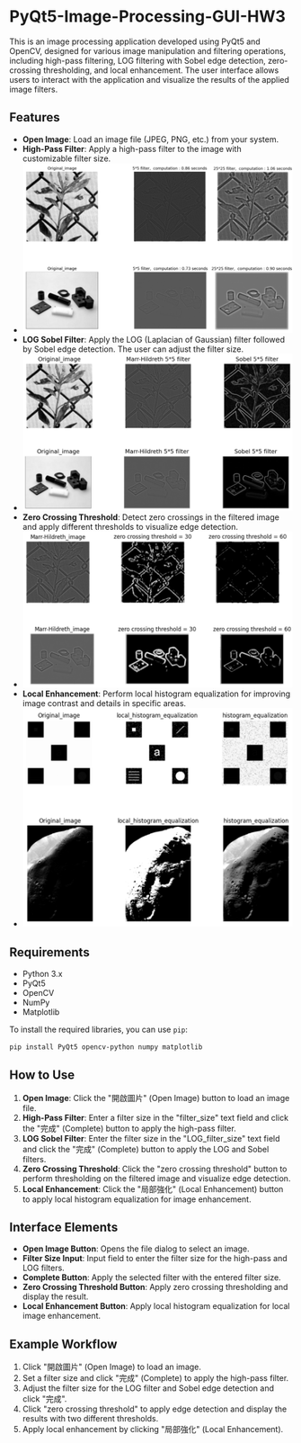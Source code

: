 # PyQt5-Image-Processing-GUI-HW3

This is an image processing application developed using PyQt5 and OpenCV, designed for various image manipulation and filtering operations, including high-pass filtering, LOG filtering with Sobel edge detection, zero-crossing thresholding, and local enhancement. The user interface allows users to interact with the application and visualize the results of the applied image filters.

## Features

- **Open Image**: Load an image file (JPEG, PNG, etc.) from your system.
- **High-Pass Filter**: Apply a high-pass filter to the image with customizable filter size.
- ![GUI Screenshot](high_pass_filter.png)
- **LOG Sobel Filter**: Apply the LOG (Laplacian of Gaussian) filter followed by Sobel edge detection. The user can adjust the filter size.
- ![GUI Screenshot](Marr-Hildreth_vs_Sobel.png)
- **Zero Crossing Threshold**: Detect zero crossings in the filtered image and apply different thresholds to visualize edge detection.
- ![GUI Screenshot](zero_crossing_threshold.png)
- **Local Enhancement**: Perform local histogram equalization for improving image contrast and details in specific areas.
-  ![GUI Screenshot](local_vs_normal_equalization.png)

## Requirements

- Python 3.x
- PyQt5
- OpenCV
- NumPy
- Matplotlib

To install the required libraries, you can use `pip`:

```bash
pip install PyQt5 opencv-python numpy matplotlib
```

## How to Use

1. **Open Image**: Click the "開啟圖片" (Open Image) button to load an image file.
2. **High-Pass Filter**: Enter a filter size in the "filter_size" text field and click the "完成" (Complete) button to apply the high-pass filter.
3. **LOG Sobel Filter**: Enter the filter size in the "LOG_filter_size" text field and click the "完成" (Complete) button to apply the LOG and Sobel filters.
4. **Zero Crossing Threshold**: Click the "zero crossing threshold" button to perform thresholding on the filtered image and visualize edge detection.
5. **Local Enhancement**: Click the "局部強化" (Local Enhancement) button to apply local histogram equalization for image enhancement.

## Interface Elements

- **Open Image Button**: Opens the file dialog to select an image.
- **Filter Size Input**: Input field to enter the filter size for the high-pass and LOG filters.
- **Complete Button**: Apply the selected filter with the entered filter size.
- **Zero Crossing Threshold Button**: Apply zero crossing thresholding and display the result.
- **Local Enhancement Button**: Apply local histogram equalization for local image enhancement.

## Example Workflow

1. Click "開啟圖片" (Open Image) to load an image.
2. Set a filter size and click "完成" (Complete) to apply the high-pass filter.
3. Adjust the filter size for the LOG filter and Sobel edge detection and click "完成".
4. Click "zero crossing threshold" to apply edge detection and display the results with two different thresholds.
5. Apply local enhancement by clicking "局部強化" (Local Enhancement).
